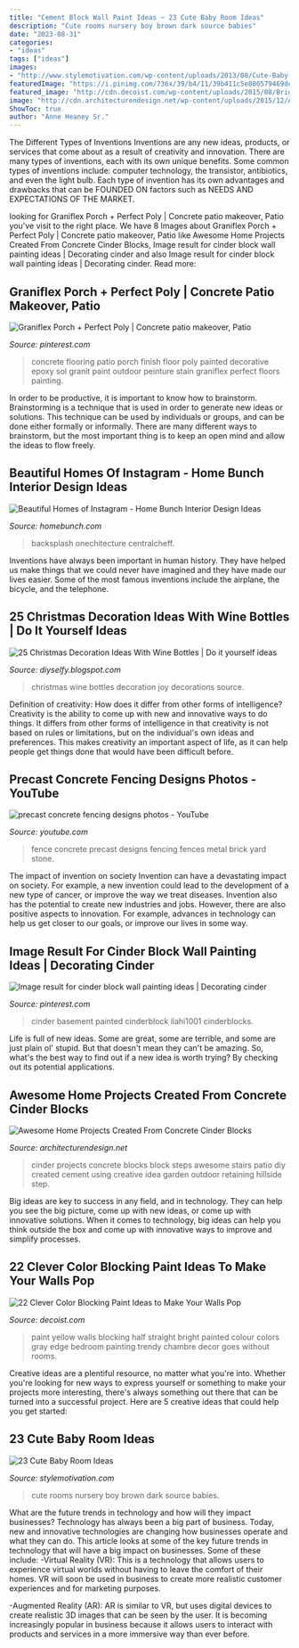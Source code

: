 ```yaml
---
title: "Cement Block Wall Paint Ideas ~ 23 Cute Baby Room Ideas"
description: "Cute rooms nursery boy brown dark source babies"
date: "2023-08-31"
categories:
- "ideas"
tags: ["ideas"]
images:
- "http://www.stylemotivation.com/wp-content/uploads/2013/08/Cute-Baby-Rooms-Ideas-24-620x465.jpg"
featuredImage: "https://i.pinimg.com/736x/39/b4/11/39b411c5e800579469de3af2c19129e6.jpg"
featured_image: "http://cdn.decoist.com/wp-content/uploads/2015/08/Bright-yellow-paint-that-goes-without-the-straight-edge.jpg"
image: "http://cdn.architecturendesign.net/wp-content/uploads/2015/12/AD-Cinder-Block-Projects-14.jpg"
ShowToc: true
author: "Anne Heaney Sr."
---
```



The Different Types of Inventions
Inventions are any new ideas, products, or services that come about as a result of creativity and innovation. There are many types of inventions, each with its own unique benefits. Some common types of inventions include: computer technology, the transistor, antibiotics, and even the light bulb. Each type of invention has its own advantages and drawbacks that can be FOUNDED ON factors such as NEEDS AND EXPECTATIONS OF THE MARKET.

	

		
looking for Graniflex Porch + Perfect Poly | Concrete patio makeover, Patio you've visit to the right place. We have 8 Images about Graniflex Porch + Perfect Poly | Concrete patio makeover, Patio like Awesome Home Projects Created From Concrete Cinder Blocks, Image result for cinder block wall painting ideas | Decorating cinder and also Image result for cinder block wall painting ideas | Decorating cinder. Read more:
		
    
## Graniflex Porch + Perfect Poly | Concrete Patio Makeover, Patio

<img loading=lazy src="https://i.pinimg.com/736x/8c/01/11/8c01111d80a8835d2e1062932088328a.jpg" onerror="this.onerror=null;this.src='https://tse2.mm.bing.net/th?id=OIP.BCrK5i6hbqwjc2RQMANJxgHaJ3&amp;pid=15.1';" alt="Graniflex Porch + Perfect Poly | Concrete patio makeover, Patio">

_Source: pinterest.com_

>concrete flooring patio porch finish floor poly painted decorative epoxy sol granit paint outdoor peinture stain graniflex perfect floors painting. 

	

In order to be productive, it is important to know how to brainstorm. Brainstorming is a technique that is used in order to generate new ideas or solutions. This technique can be used by individuals or groups, and can be done either formally or informally. There are many different ways to brainstorm, but the most important thing is to keep an open mind and allow the ideas to flow freely.

    
## Beautiful Homes Of Instagram - Home Bunch Interior Design Ideas

<img loading=lazy src="https://www.homebunch.com/wp-content/uploads/2017/04/Cement-Tile-Backsplash.-Laundry-room-Cement-Tile-Backsplash.-Cement-Tile-Backsplash-Laundery-room-Cement-Tile.-CementTile-Backsplash-Laundryroom-CementTilebacksplash-CementTilelaundryroom.jpg" onerror="this.onerror=null;this.src='https://tse4.mm.bing.net/th?id=OIP.CsSxA6WOwJhOz5LAm5a6VAHaLH&amp;pid=15.1';" alt="Beautiful Homes of Instagram - Home Bunch Interior Design Ideas">

_Source: homebunch.com_

>backsplash onechitecture centralcheff. 

	

Inventions have always been important in human history. They have helped us make things that we could never have imagined and they have made our lives easier. Some of the most famous inventions include the airplane, the bicycle, and the telephone.

    
## 25 Christmas Decoration Ideas With Wine Bottles | Do It Yourself Ideas

<img loading=lazy src="https://2.bp.blogspot.com/-OznuCsiKAhs/WE_XeJf86JI/AAAAAAAAsCk/C22M29hxkBsN-l4YuTTRA4AEnFdR_uzdgCLcB/s1600/Christmas-Decoration-Ideas-With-Wine-Bottles-23.jpg" onerror="this.onerror=null;this.src='https://tse2.mm.bing.net/th?id=OIP.cIjRmJYlepgnCpMHJ8vy8QHaJ4&amp;pid=15.1';" alt="25 Christmas Decoration Ideas With Wine Bottles | Do it yourself ideas">

_Source: diyselfy.blogspot.com_

>christmas wine bottles decoration joy decorations source. 

	

Definition of creativity: How does it differ from other forms of intelligence?
Creativity is the ability to come up with new and innovative ways to do things. It differs from other forms of intelligence in that creativity is not based on rules or limitations, but on the individual's own ideas and preferences. This makes creativity an important aspect of life, as it can help people get things done that would have been difficult before.

    
## Precast Concrete Fencing Designs Photos - YouTube

<img loading=lazy src="https://i.ytimg.com/vi/DmhjrHnOGeE/hqdefault.jpg" onerror="this.onerror=null;this.src='https://tse2.mm.bing.net/th?id=OIP.I7SAAlwuIuFJPhbTGtBQJwHaFj&amp;pid=15.1';" alt="precast concrete fencing designs photos - YouTube">

_Source: youtube.com_

>fence concrete precast designs fencing fences metal brick yard stone. 

	

The impact of invention on society
Invention can have a devastating impact on society. For example, a new invention could lead to the development of a new type of cancer, or improve the way we treat diseases. Invention also has the potential to create new industries and jobs. However, there are also positive aspects to innovation. For example, advances in technology can help us get closer to our goals, or improve our lives in some way.

    
## Image Result For Cinder Block Wall Painting Ideas | Decorating Cinder

<img loading=lazy src="https://i.pinimg.com/736x/39/b4/11/39b411c5e800579469de3af2c19129e6.jpg" onerror="this.onerror=null;this.src='https://tse1.mm.bing.net/th?id=OIP.WWVitDf9uTzV8VL2BcTL3QHaLH&amp;pid=15.1';" alt="Image result for cinder block wall painting ideas | Decorating cinder">

_Source: pinterest.com_

>cinder basement painted cinderblock ilahi1001 cinderblocks. 

	

Life is full of new ideas. Some are great, some are terrible, and some are just plain ol' stupid. But that doesn't mean they can't be amazing. So, what's the best way to find out if a new idea is worth trying? By checking out its potential applications.

    
## Awesome Home Projects Created From Concrete Cinder Blocks

<img loading=lazy src="http://cdn.architecturendesign.net/wp-content/uploads/2015/12/AD-Cinder-Block-Projects-14.jpg" onerror="this.onerror=null;this.src='https://tse4.mm.bing.net/th?id=OIP.Eo4BEIOgqh51hUWxofcJMQHaMp&amp;pid=15.1';" alt="Awesome Home Projects Created From Concrete Cinder Blocks">

_Source: architecturendesign.net_

>cinder projects concrete blocks block steps awesome stairs patio diy created cement using creative idea garden outdoor retaining hillside step. 

	

Big ideas are key to success in any field, and in technology. They can help you see the big picture, come up with new ideas, or come up with innovative solutions. When it comes to technology, big ideas can help you think outside the box and come up with innovative ways to improve and simplify processes.

    
## 22 Clever Color Blocking Paint Ideas To Make Your Walls Pop

<img loading=lazy src="http://cdn.decoist.com/wp-content/uploads/2015/08/Bright-yellow-paint-that-goes-without-the-straight-edge.jpg" onerror="this.onerror=null;this.src='https://tse3.mm.bing.net/th?id=OIP.5CITcQDX1mUTqeJafVKe1AHaLH&amp;pid=15.1';" alt="22 Clever Color Blocking Paint Ideas to Make Your Walls Pop">

_Source: decoist.com_

>paint yellow walls blocking half straight bright painted colour colors gray edge bedroom painting trendy chambre decor goes without rooms. 

	

Creative ideas are a plentiful resource, no matter what you're into. Whether you're looking for new ways to express yourself or something to make your projects more interesting, there's always something out there that can be turned into a successful project. Here are 5 creative ideas that could help you get started: 

    
## 23 Cute Baby Room Ideas

<img loading=lazy src="http://www.stylemotivation.com/wp-content/uploads/2013/08/Cute-Baby-Rooms-Ideas-24-620x465.jpg" onerror="this.onerror=null;this.src='https://tse4.mm.bing.net/th?id=OIP.2KI7UArGdnkFCVZYvTrxpQHaFj&amp;pid=15.1';" alt="23 Cute Baby Room Ideas">

_Source: stylemotivation.com_

>cute rooms nursery boy brown dark source babies. 

	

What are the future trends in technology and how will they impact businesses?
Technology has always been a big part of business. Today, new and innovative technologies are changing how businesses operate and what they can do. This article looks at some of the key future trends in technology that will have a big impact on businesses. Some of these include:
-Virtual Reality (VR): This is a technology that allows users to experience virtual worlds without having to leave the comfort of their homes. VR will soon be used in business to create more realistic customer experiences and for marketing purposes.

-Augmented Reality (AR): AR is similar to VR, but uses digital devices to create realistic 3D images that can be seen by the user. It is becoming increasingly popular in business because it allows users to interact with products and services in a more immersive way than ever before.

